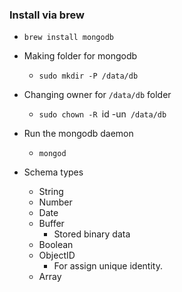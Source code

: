### Install via brew ###
* `brew install mongodb`
* Making folder for mongodb
    * `sudo mkdir -P /data/db`
* Changing owner for `/data/db` folder
    * `sudo chown -R `id -un` /data/db`
* Run the mongodb daemon
    * `mongod`

* Schema types
    * String
    * Number
    * Date
    * Buffer
        * Stored binary data
    * Boolean
    * ObjectID
        * For assign unique identity.
    * Array

